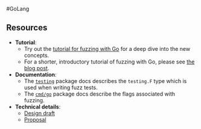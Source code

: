 #GoLang 
## Resources

-   **Tutorial**:
    -   Try out the [tutorial for fuzzing with Go](https://go.dev/doc/tutorial/fuzz) for a deep dive into the new concepts.
    -   For a shorter, introductory tutorial of fuzzing with Go, please see [the blog post](https://go.dev/blog/fuzz-beta).
-   **Documentation**:
    -   The [`testing`](https://pkg.go.dev//testing#hdr-Fuzzing) package docs describes the `testing.F` type which is used when writing fuzz tests.
    -   The [`cmd/go`](https://pkg.go.dev/cmd/go) package docs describe the flags associated with fuzzing.
-   **Technical details**:
    -   [Design draft](https://golang.org/s/draft-fuzzing-design)
    -   [Proposal](https://golang.org/issue/44551)
